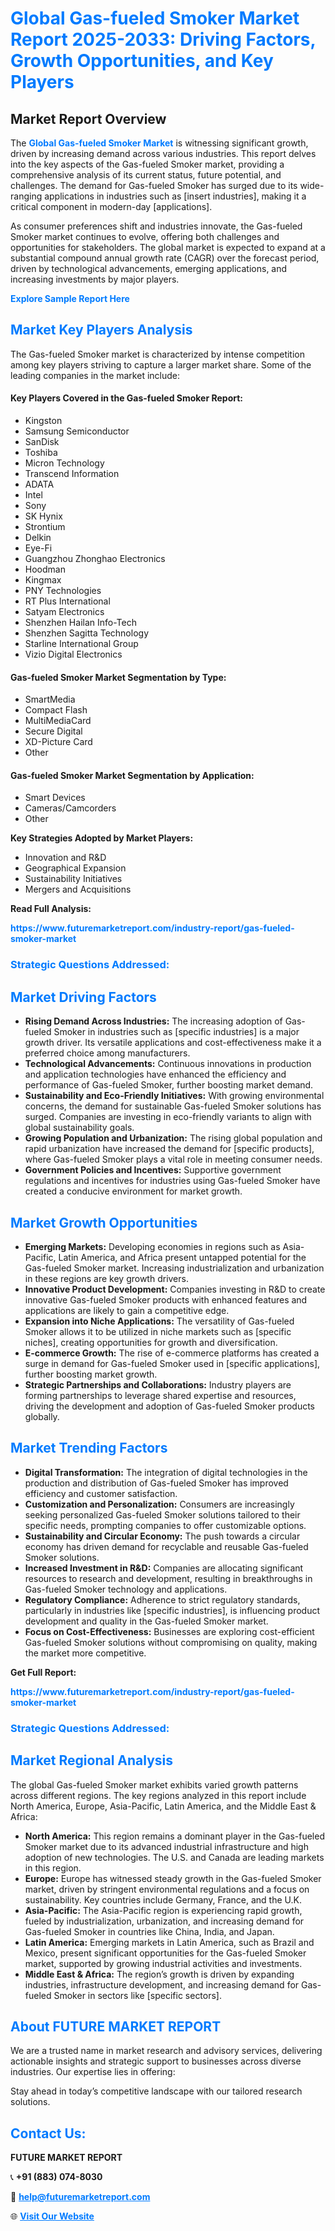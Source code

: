 <h1 style="color: #007BFF;">Global Gas-fueled Smoker Market Report 2025-2033: Driving Factors, Growth Opportunities, and Key Players</h1>

<section id="overview">
<h2>Market Report Overview</h2>
<p>The <a href="https://www.futuremarketreport.com/industry-report/gas-fueled-smoker-market" style="color: #007BFF; text-decoration: none;"><strong>Global Gas-fueled Smoker Market</strong></a> is witnessing significant growth, driven by increasing demand across various industries. This report delves into the key aspects of the Gas-fueled Smoker market, providing a comprehensive analysis of its current status, future potential, and challenges. The demand for Gas-fueled Smoker has surged due to its wide-ranging applications in industries such as [insert industries], making it a critical component in modern-day [applications].</p>
<p>As consumer preferences shift and industries innovate, the Gas-fueled Smoker market continues to evolve, offering both challenges and opportunities for stakeholders. The global market is expected to expand at a substantial compound annual growth rate (CAGR) over the forecast period, driven by technological advancements, emerging applications, and increasing investments by major players.</p>
</section>

<section id="overview">
<p><a href="https://www.futuremarketreport.com/request-sample/reportId=32746" style="color: #007BFF; text-decoration: none;"><strong>Explore Sample Report Here</strong></a></p>
</section>

<section id="key-players">
<h2 style="color: #007BFF;">Market Key Players Analysis</h2>
<p>The Gas-fueled Smoker market is characterized by intense competition among key players striving to capture a larger market share. Some of the leading companies in the market include:</p>
<h4>Key Players Covered in the Gas-fueled Smoker Report:</h4>
<ul><li>Kingston</li><li>Samsung Semiconductor</li><li>SanDisk</li><li>Toshiba</li><li>Micron Technology</li><li>Transcend Information</li><li>ADATA</li><li>Intel</li><li>Sony</li><li>SK Hynix</li><li>Strontium</li><li>Delkin</li><li>Eye-Fi</li><li>Guangzhou Zhonghao Electronics</li><li>Hoodman</li><li>Kingmax</li><li>PNY Technologies</li><li>RT Plus International</li><li>Satyam Electronics</li><li>Shenzhen Hailan Info-Tech</li><li>Shenzhen Sagitta Technology</li><li>Starline International Group</li><li>Vizio Digital Electronics</li></ul>
<h4>Gas-fueled Smoker Market Segmentation by Type:</h4>
<ul><li>SmartMedia</li><li>Compact Flash</li><li>MultiMediaCard</li><li>Secure Digital</li><li>XD-Picture Card</li><li>Other</li></ul>

<h4>Gas-fueled Smoker Market Segmentation by Application:</h4>
<ul><li>Smart Devices</li><li>Cameras/Camcorders</li><li>Other</li></ul>
<p><strong>Key Strategies Adopted by Market Players:</strong></p>
<ul>
<li>Innovation and R&D</li>
<li>Geographical Expansion</li>
<li>Sustainability Initiatives</li>
<li>Mergers and Acquisitions</li>
</ul>
</section>

<section>
<p><strong>Read Full Analysis: </strong></p><a href="https://www.futuremarketreport.com/industry-report/gas-fueled-smoker-market" style="color: #007BFF; text-decoration: none;"><strong>https://www.futuremarketreport.com/industry-report/gas-fueled-smoker-market</strong></a>
<h3 style="color: #007BFF;">Strategic Questions Addressed:</h3>
</section>

<section id="driving-factors">
<h2 style="color: #007BFF;">Market Driving Factors</h2>
<ul>
<li><strong>Rising Demand Across Industries:</strong> The increasing adoption of Gas-fueled Smoker in industries such as [specific industries] is a major growth driver. Its versatile applications and cost-effectiveness make it a preferred choice among manufacturers.</li>
<li><strong>Technological Advancements:</strong> Continuous innovations in production and application technologies have enhanced the efficiency and performance of Gas-fueled Smoker, further boosting market demand.</li>
<li><strong>Sustainability and Eco-Friendly Initiatives:</strong> With growing environmental concerns, the demand for sustainable Gas-fueled Smoker solutions has surged. Companies are investing in eco-friendly variants to align with global sustainability goals.</li>
<li><strong>Growing Population and Urbanization:</strong> The rising global population and rapid urbanization have increased the demand for [specific products], where Gas-fueled Smoker plays a vital role in meeting consumer needs.</li>
<li><strong>Government Policies and Incentives:</strong> Supportive government regulations and incentives for industries using Gas-fueled Smoker have created a conducive environment for market growth.</li>
</ul>
</section>

<section id="growth-opportunities">
<h2 style="color: #007BFF;">Market Growth Opportunities</h2>
<ul>
<li><strong>Emerging Markets:</strong> Developing economies in regions such as Asia-Pacific, Latin America, and Africa present untapped potential for the Gas-fueled Smoker market. Increasing industrialization and urbanization in these regions are key growth drivers.</li>
<li><strong>Innovative Product Development:</strong> Companies investing in R&D to create innovative Gas-fueled Smoker products with enhanced features and applications are likely to gain a competitive edge.</li>
<li><strong>Expansion into Niche Applications:</strong> The versatility of Gas-fueled Smoker allows it to be utilized in niche markets such as [specific niches], creating opportunities for growth and diversification.</li>
<li><strong>E-commerce Growth:</strong> The rise of e-commerce platforms has created a surge in demand for Gas-fueled Smoker used in [specific applications], further boosting market growth.</li>
<li><strong>Strategic Partnerships and Collaborations:</strong> Industry players are forming partnerships to leverage shared expertise and resources, driving the development and adoption of Gas-fueled Smoker products globally.</li>
</ul>
</section>

<section id="trending-factors">
<h2 style="color: #007BFF;">Market Trending Factors</h2>
<ul>
<li><strong>Digital Transformation:</strong> The integration of digital technologies in the production and distribution of Gas-fueled Smoker has improved efficiency and customer satisfaction.</li>
<li><strong>Customization and Personalization:</strong> Consumers are increasingly seeking personalized Gas-fueled Smoker solutions tailored to their specific needs, prompting companies to offer customizable options.</li>
<li><strong>Sustainability and Circular Economy:</strong> The push towards a circular economy has driven demand for recyclable and reusable Gas-fueled Smoker solutions.</li>
<li><strong>Increased Investment in R&D:</strong> Companies are allocating significant resources to research and development, resulting in breakthroughs in Gas-fueled Smoker technology and applications.</li>
<li><strong>Regulatory Compliance:</strong> Adherence to strict regulatory standards, particularly in industries like [specific industries], is influencing product development and quality in the Gas-fueled Smoker market.</li>
<li><strong>Focus on Cost-Effectiveness:</strong> Businesses are exploring cost-efficient Gas-fueled Smoker solutions without compromising on quality, making the market more competitive.</li>
</ul>
</section>

<section>
<p><strong>Get Full Report: </strong></p><a href="https://www.futuremarketreport.com/industry-report/gas-fueled-smoker-market" style="color: #007BFF; text-decoration: none;"><strong>https://www.futuremarketreport.com/industry-report/gas-fueled-smoker-market</strong></a>
<h3 style="color: #007BFF;">Strategic Questions Addressed:</h3>
</section>


<section id="regional-analysis">
<h2 style="color: #007BFF;">Market Regional Analysis</h2>
<p>The global Gas-fueled Smoker market exhibits varied growth patterns across different regions. The key regions analyzed in this report include North America, Europe, Asia-Pacific, Latin America, and the Middle East & Africa:</p>
<ul>
<li><strong>North America:</strong> This region remains a dominant player in the Gas-fueled Smoker market due to its advanced industrial infrastructure and high adoption of new technologies. The U.S. and Canada are leading markets in this region.</li>
<li><strong>Europe:</strong> Europe has witnessed steady growth in the Gas-fueled Smoker market, driven by stringent environmental regulations and a focus on sustainability. Key countries include Germany, France, and the U.K.</li>
<li><strong>Asia-Pacific:</strong> The Asia-Pacific region is experiencing rapid growth, fueled by industrialization, urbanization, and increasing demand for Gas-fueled Smoker in countries like China, India, and Japan.</li>
<li><strong>Latin America:</strong> Emerging markets in Latin America, such as Brazil and Mexico, present significant opportunities for the Gas-fueled Smoker market, supported by growing industrial activities and investments.</li>
<li><strong>Middle East & Africa:</strong> The region’s growth is driven by expanding industries, infrastructure development, and increasing demand for Gas-fueled Smoker in sectors like [specific sectors].</li>
</ul>
</section>

<footer>
<h2 style="color: #007BFF;">About FUTURE MARKET REPORT</h2>
<p>We are a trusted name in market research and advisory services, delivering actionable insights and strategic support to businesses across diverse industries. Our expertise lies in offering:</p>

<p>Stay ahead in today’s competitive landscape with our tailored research solutions.</p>

<h2 style="color: #007BFF;">Contact Us:</h2>
<p><strong>FUTURE MARKET REPORT</strong></p>
<p>📞 <strong>+91 (883) 074-8030</strong></p>
<p>📧 <strong><a href="mailto:help@futuremarketreport.com" style="color: #007BFF;">help@futuremarketreport.com</a></strong></p>
<p>🌐 <strong><a href="https://www.futuremarketreport.com/" style="color: #007BFF;">Visit Our Website</a></strong></p>
</footer>